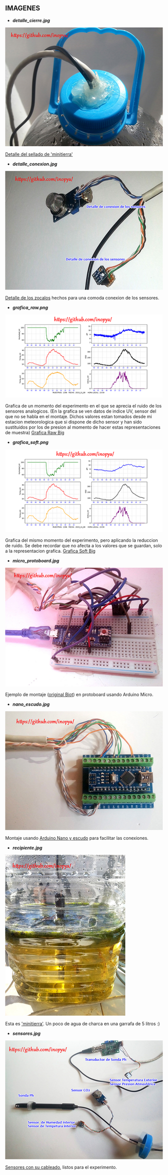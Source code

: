 ## IMAGENES

* ***detalle_cierre.jpg***

![](./pics/detalle_cierre.jpg)

[Detalle del sellado de 'minitierra'](https://github.com/inopya/mini-tierra/tree/master/imagenes/detalle_cierre.jpg)


* ***detalle_conexion.jpg***

![](./pics/detalle_conexion.jpg)

[Detalle de los zocalos](https://github.com/inopya/mini-tierra/tree/master/imagenes/detalle_conexion.jpg)  hechos para una comoda conexion de los sensores.



* ***grafica_raw.png***

![](./pics/grafica_raw.png)

Grafica de un momento del experimento en el que se aprecia el ruido de los sensores analogicos.
(En la grafica se ven datos de indice UV, sensor del que no se habla en el montaje. Dichos valores estan tomados desde mi estacion meteorologica que si dispone de dicho sensor y han sido sustituidos por los de presion al momento de hacer estas representaciones de muestra)
[Grafica Raw Big](https://github.com/inopya/mini-tierra/imagenes//tree/master/grafica_raw.png)


* ***grafica_soft.png***

![](./pics/grafica_soft.png)

Grafica del mismo momento del experimento, pero aplicando la reduccion de ruido.
Se debe recordar que no afecta a los valores que se guardan, solo a la representacion grafica.
[Grafica Soft Big](https://github.com/inopya/mini-tierra/imagenes//tree/master/grafica_soft.png)


* ***micro_protoboard.jpg***

![](./pics/micro_protoboard.jpg)

Ejemplo de montaje ([original Biot](https://github.com/inopya/mini-tierra/tree/master/imagenes/micro_protoboard.jpg)) en protoboard usando Arduino Micro. 


* ***nano_escudo.jpg***

![](./pics/nano_escudo.jpg)

Montaje usando [Arduino Nano y escudo](https://github.com/inopya/mini-tierra/tree/master/imagenes/nano_escudo.jpg) para facilitar las conexiones.


* ***recipiente.jpg***

![](./pics/recipiente.jpg)

Esta es ['minitierra'](https://github.com/inopya/mini-tierra/tree/master/imagenes/recipiente.jpg). Un poco de agua de charca en una garrafa de 5 litros :)


* ***sensores.jpg***

![](./pics/sensores.jpg)

[Sensores con su cableado](https://github.com/inopya/mini-tierra/tree/master/imagenes/sensores.jpg), listos para el experimento.
